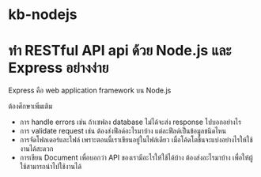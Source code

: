 # kb-nodejs

# ทำ RESTful API api ด้วย Node.js และ Express  อย่างง่าย

Express คือ web application framework บน Node.js

ต้องศึกษาเพิ่มเติม
* การ handle errors เช่น ถ้าเซฟลง database ไม่ได้จะส่ง response ไปบอกอย่างไร
* การ validate request เช่น ต้องส่งฟีลด์อะไรมาบ้าง แต่ละฟีลด์เป็นข้อมูลชนิดไหน
* การจัดโฟลเดอร์และไฟล์ เพราะตอนนี้เราเขียนอยู่ในไฟล์เดียว เมื่อโค้ดโตขึ้นจะแบ่งอย่างไรให้ใช้งานได้สะดวก
* การเขียน Document เพื่อบอกว่า API ของเรามีอะไรให้ใช้ได้บ้าง ต้องส่งอะไรมาบ้าง เพื่อให้ผู้ใช้สามารถนำไปใช้งานได้
